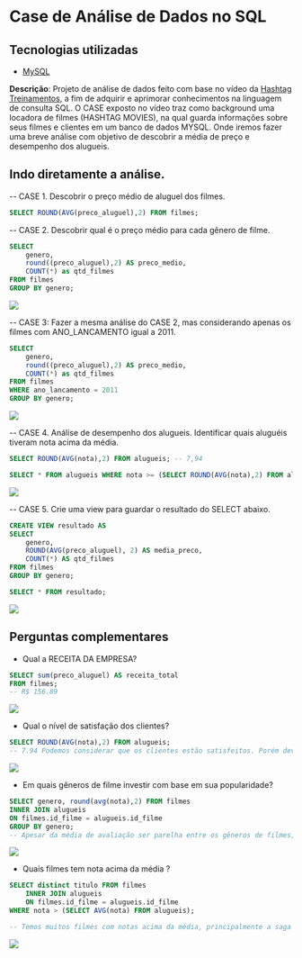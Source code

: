 # Case de Análise de Dados no SQL

## Tecnologias utilizadas
- [MySQL](https://www.mysql.com/)

**Descrição**: Projeto de análise de dados feito com base no vídeo da [Hashtag Treinamentos](https://www.youtube.com/watch?v=hprufLQkS2M), a fim de adquirir e aprimorar conhecimentos na linguagem de consulta SQL.
O CASE exposto no vídeo traz como background uma locadora de filmes (HASHTAG MOVIES), na qual guarda informações sobre seus filmes e clientes em um banco de dados MYSQL. Onde iremos fazer uma breve análise com objetivo de descobrir a média de preço e desempenho dos alugueis.

## Indo diretamente a análise.

-- CASE 1. Descobrir o preço médio de aluguel dos filmes.

```SQL
SELECT ROUND(AVG(preco_aluguel),2) FROM filmes;
```
[](/imagens/mediaPrecoAluguel.PNG)

-- CASE 2. Descobrir qual é o preço médio para cada gênero de filme.

```SQL
SELECT
	genero,
    round((preco_aluguel),2) AS preco_medio,
    COUNT(*) as qtd_filmes
FROM filmes
GROUP BY genero;
```
![](/imagens/mediaPrecoGenero.PNG)

-- CASE 3: Fazer a mesma análise do CASE 2, mas considerando apenas os filmes com ANO_LANCAMENTO igual a 2011.

```SQL
SELECT
	genero,
    round((preco_aluguel),2) AS preco_medio,
    COUNT(*) as qtd_filmes
FROM filmes
WHERE ano_lancamento = 2011
GROUP BY genero;
```
![](/imagens/mediaPrecoGenero2011.PNG)

-- CASE 4. Análise de desempenho dos alugueis. Identificar quais aluguéis tiveram nota acima da média.

```SQL
SELECT ROUND(AVG(nota),2) FROM alugueis; -- 7,94

SELECT * FROM alugueis WHERE nota >= (SELECT ROUND(AVG(nota),2) FROM alugueis);
```
![](/imagens/mediaDesempenhoAlugueis.PNG)

-- CASE 5. Crie uma view para guardar o resultado do SELECT abaixo.

```SQL
CREATE VIEW resultado AS
SELECT
	genero,
	ROUND(AVG(preco_aluguel), 2) AS media_preco,
    COUNT(*) AS qtd_filmes
FROM filmes
GROUP BY genero;

SELECT * FROM resultado;
```
![](/imagens/criandoView.PNG)

## Perguntas complementares

- Qual a RECEITA DA EMPRESA?
```SQL
SELECT sum(preco_aluguel) AS receita_total
FROM filmes;
-- R$ 156.89
```
![](/imagens/receitaTotal.PNG)

- Qual o nível de satisfação dos clientes?
```SQL
SELECT ROUND(AVG(nota),2) FROM alugueis;
-- 7.94 Podemos considerar que os clientes estão satisfeitos. Porém devemos olhar mais a fundo quais genêros de filmes mais atraem clientes, além de pensar na possibilidade de trazer filmes recém-lançados mais rapidamente e talvez criar algum beneficio de fidelidade.
```
![](/imagens/satisfacaoClientes.PNG)

- Em quais gêneros de filme investir com base em sua popularidade?
```SQL
SELECT genero, round(avg(nota),2) FROM filmes
INNER JOIN alugueis
ON filmes.id_filme = alugueis.id_filme
GROUP BY genero;
-- Apesar da média de avaliação ser parelha entre os gêneros de filmes, vemos que há uma prefêrencia maior entre os gêneros de Ação, Aventura e Arte. Sendo assim podemos ficar atentos ao mercado e dar uma atenção maior ao público que se enquadra nesta média.
```
![](/imagens/PopularidadeFilmes.PNG)

- Quais filmes tem nota acima da média ?
```SQL
SELECT distinct titulo FROM filmes
	INNER JOIN alugueis
    ON filmes.id_filme = alugueis.id_filme
WHERE nota > (SELECT AVG(nota) FROM alugueis);

-- Temos muitos filmes com notas acima da média, principalmente a saga do HARRY POTTER, além de RIO 2, MOTOQUEIRO FANTASMA E HAPPY FEET.
```
![](/imagens/filmesMaioresMedias.PNG)
